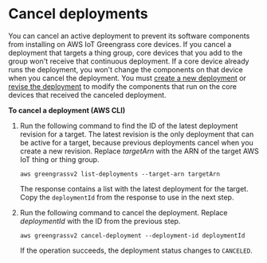 # Cancel deployments<a name="cancel-deployments"></a>

You can cancel an active deployment to prevent its software components from installing on AWS IoT Greengrass core devices\. If you cancel a deployment that targets a thing group, core devices that you add to the group won't receive that continuous deployment\. If a core device already runs the deployment, you won't change the components on that device when you cancel the deployment\. You must [create a new deployment](create-deployments.md) or [revise the deployment](revise-deployments.md) to modify the components that run on the core devices that received the canceled deployment\.

**To cancel a deployment \(AWS CLI\)**

1. Run the following command to find the ID of the latest deployment revision for a target\. The latest revision is the only deployment that can be active for a target, because previous deployments cancel when you create a new revision\. Replace *targetArn* with the ARN of the target AWS IoT thing or thing group\.

   ```
   aws greengrassv2 list-deployments --target-arn targetArn
   ```

   The response contains a list with the latest deployment for the target\. Copy the `deploymentId` from the response to use in the next step\.

1. Run the following command to cancel the deployment\. Replace *deploymentId* with the ID from the previous step\.

   ```
   aws greengrassv2 cancel-deployment --deployment-id deploymentId
   ```

   If the operation succeeds, the deployment status changes to `CANCELED`\.